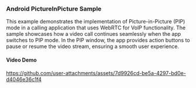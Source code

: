 ### Android PictureInPicture Sample

This example demonstrates the implementation of Picture-in-Picture (PIP) mode in a calling application that uses WebRTC for VoIP functionality. The sample showcases how a video call continues seamlessly when the app switches to PIP mode. In the PIP window, the app provides action buttons to pause or resume the video stream, ensuring a smooth user experience.

#### Video Demo

https://github.com/user-attachments/assets/7d9926cd-be5a-4297-bd0e-d4046e36c1f4

